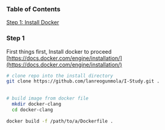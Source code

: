 ### Table of Contents    
[Step 1: Install Docker](#step-1) 


### Step 1
First things first, Install docker to proceed [https://docs.docker.com/engine/installation/](https://docs.docker.com/engine/installation/)


```bash
# clone repo into the install directory
git clone https://github.com/lanreogunmola/I-Study.git .
 
 
# build image from docker file 
  mkdir docker-clang
  cd docker-clang
  
docker build -f /path/to/a/Dockerfile .
